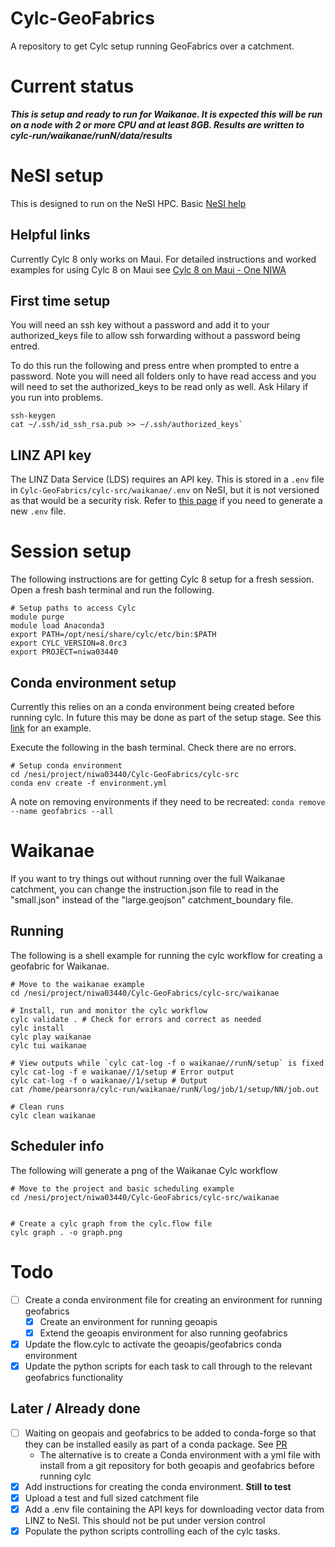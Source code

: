# Cylc-GeoFabrics
A repository to get Cylc setup running GeoFabrics over a catchment.

# Current status
*__This is setup and ready to run for Waikanae. It is expected this will be run on a node with 2 or more CPU and at least 8GB. Results are written to cylc-run/waikanae/runN/data/results__*

# NeSI setup
This is designed to run on the NeSI HPC. Basic [NeSI help](https://support.nesi.org.nz/hc/en-gb)

## Helpful links
Currently Cylc 8 only works on Maui. For detailed instructions and worked examples for using Cylc 8 on Maui see [Cylc 8 on Maui - One NIWA](https://one.niwa.co.nz/pages/viewpage.action?spaceKey=HPCF&title=Cylc+8+on+Maui)

## First time setup
You will need an ssh key without a password and add it to your authorized_keys file to allow ssh forwarding without a password being entred.

To do this run the following and press entre when prompted to entre a password. Note you will need all folders only to have read access and you will need to set the authorized_keys to be read only as well. Ask Hilary if you run into problems.

```
ssh-keygen
cat ~/.ssh/id_ssh_rsa.pub >> ~/.ssh/authorized_keys`
```

## LINZ API key
The LINZ Data Service (LDS) requires an API key. This is stored in a `.env` file in `Cylc-GeoFabrics/cylc-src/waikanae/.env` on NeSI, but it is not versioned as that would be a security risk. Refer to [this page](https://github.com/rosepearson/GeoFabrics/wiki/Testing-and-GitHub-Actions) if you need to generate a new `.env` file.

# Session setup
The following instructions are for getting Cylc 8 setup for a fresh session. Open a fresh bash terminal and run the following.

```
# Setup paths to access Cylc
module purge
module load Anaconda3
export PATH=/opt/nesi/share/cylc/etc/bin:$PATH
export CYLC_VERSION=8.0rc3
export PROJECT=niwa03440
```

## Conda environment setup
Currently this relies on an a conda environment being created before running cylc. In future this may be done as part of the setup stage. See this [link](https://gist.github.com/matthewrmshin/74a7b78adecd297b40e64f6c867b316b) for an example.

Execute the following in the bash terminal. Check there are no errors.

```
# Setup conda environment
cd /nesi/project/niwa03440/Cylc-GeoFabrics/cylc-src
conda env create -f environment.yml

```

A note on removing environments if they need to be recreated: `conda remove --name geofabrics --all`


# Waikanae
If you want to try things out without running over the full Waikanae catchment, you can change the instruction.json file to read in the "small.json" instead of the "large.geojson" catchment_boundary file.

## Running
The following is a shell example for running the cylc workflow for creating a geofabric for Waikanae. 

```
# Move to the waikanae example
cd /nesi/project/niwa03440/Cylc-GeoFabrics/cylc-src/waikanae

# Install, run and monitor the cylc workflow
cylc validate . # Check for errors and correct as needed
cylc install
cylc play waikanae
cylc tui waikanae

# View outputs while `cylc cat-log -f o waikanae//runN/setup` is fixed
cylc cat-log -f e waikanae//1/setup # Error output
cylc cat-log -f o waikanae//1/setup # Output
cat /home/pearsonra/cylc-run/waikanae/runN/log/job/1/setup/NN/job.out

# Clean runs
cylc clean waikanae

```

## Scheduler info
The following will generate a png of the Waikanae Cylc workflow

```
# Move to the project and basic scheduling example
cd /nesi/project/niwa03440/Cylc-GeoFabrics/cylc-src/waikanae


# Create a cylc graph from the cylc.flow file
cylc graph . -o graph.png

```

# Todo
* [ ] Create a conda environment file for creating an environment for running geofabrics
  * [X] Create an environment for running geoapis
  * [X] Extend the geoapis environment for also running geofabrics
* [X] Update the flow.cylc to activate the geoapis/geofabrics conda environment
* [X] Update the python scripts for each task to call through to the relevant geofabrics functionality

## Later / Already done
* [ ] Waiting on geopais and geofabrics to be added to conda-forge so that they can be installed easily as part of a conda package. See [PR](https://github.com/conda-forge/staged-recipes/pull/19342)
  * The alternative is to create a Conda environment with a yml file with install from a git repository for both geoapis and geofabrics before running cylc
* [x] Add instructions for creating the conda environment. __Still to test__
* [x] Upload a test and full sized catchment file
* [x] Add a .env file containing the API keys for downloading vector data from LINZ to NeSI. This should not be put under version control
* [X] Populate the python scripts controlling each of the cylc tasks.
